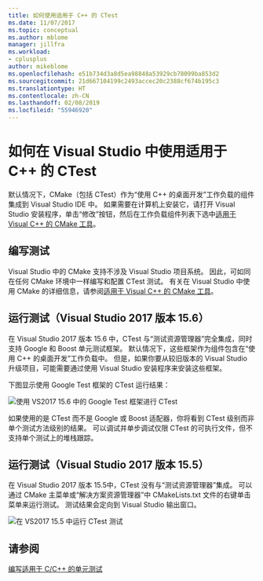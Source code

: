 ```yaml
---
title: 如何使用适用于 C++ 的 CTest
ms.date: 11/07/2017
ms.topic: conceptual
ms.author: mblome
manager: jillfra
ms.workload:
- cplusplus
author: mikeblome
ms.openlocfilehash: e51b734d3a8d5ea98848a53929cb78099ba853d2
ms.sourcegitcommit: 21d667104199c2493accec20c2388cf674b195c3
ms.translationtype: HT
ms.contentlocale: zh-CN
ms.lasthandoff: 02/08/2019
ms.locfileid: "55946920"
---
```

# <a name="how-to-use-ctest-for-c-in-visual-studio"></a>如何在 Visual Studio 中使用适用于 C++ 的 CTest

默认情况下，CMake（包括 CTest）作为“使用 C++ 的桌面开发”工作负载的组件集成到 Visual Studio IDE 中。 如果需要在计算机上安装它，请打开 Visual Studio 安装程序，单击“修改”按钮，然后在工作负载组件列表下选中[适用于 Visual C++ 的 CMake 工具](/cpp/ide/cmake-tools-for-visual-cpp)。

## <a name="to-write-tests"></a>编写测试

Visual Studio 中的 CMake 支持不涉及 Visual Studio 项目系统。 因此，可如同在任何 CMake 环境中一样编写和配置 CTest 测试。 有关在 Visual Studio 中使用 CMake 的详细信息，请参阅[适用于 Visual C++ 的 CMake 工具](/cpp/ide/cmake-tools-for-visual-cpp)。

## <a name="to-run-tests-visual-studio-2017-version-156"></a>运行测试（Visual Studio 2017 版本 15.6）

在 Visual Studio 2017 版本 15.6 中，CTest 与“测试资源管理器”完全集成，同时支持 Google 和 Boost 单元测试框架。 默认情况下，这些框架作为组件包含在“使用 C++ 的桌面开发”工作负载中。 但是，如果你要从较旧版本的 Visual Studio 升级项目，可能需要通过使用 Visual Studio 安装程序来安装这些框架。

下图显示使用 Google Test 框架的 CTest 运行结果：

![使用 VS2017 15.6 中的 Google Test 框架进行 CTest](media/ctest-test-explorer.png)

如果使用的是 CTest 而不是 Google 或 Boost 适配器，你将看到 CTest 级别而非单个测试方法级别的结果。 可以调试并单步调试仅限 CTest 的可执行文件，但不支持单个测试上的堆栈跟踪。

## <a name="to-run-tests-visual-studio-2017-version-155"></a>运行测试（Visual Studio 2017 版本 15.5）

在 Visual Studio 2017 版本 15.5中，CTest 没有与“测试资源管理器”集成。 可以通过 CMake 主菜单或“解决方案资源管理器”中 CMakeLists.txt 文件的右键单击菜单来运行测试。 测试结果会定向到 Visual Studio 输出窗口。

![在 VS2017 15.5 中运行 CTest 测试](media/cpp-cmake-run-tests.png)

## <a name="see-also"></a>请参阅

[编写适用于 C/C++ 的单元测试](writing-unit-tests-for-c-cpp.md)